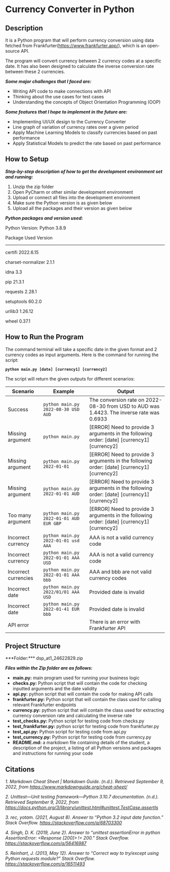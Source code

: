 # Currency Converter in Python

## Description
It is a Python program that will perform currency conversion using data fetched from Frankfurter(https://www.frankfurter.app/), which is an open-source API.

The program will convert currency between 2 currency codes at a specific date. It has also been designed to calculate the inverse conversion rate between these 2 currencies.

***Some major challenges that I faced are:***

  - Writing API code to make connections with API
  - Thinking about the use cases for test cases
  - Understanding the concepts of Object Orientation Programming (OOP)

<Some of the features you hope to implement in the future>
  
***Some features that I hope to implement in the future are:***

  - Implementing UI/UX design to the Currency Converter
  - Line graph of variation of currency rates over a given period
  - Apply Machine Learning Models to classify currencies based on past performance
  - Apply Statistical Models to predict the rate based on past performance

## How to Setup

***Step-by-step description of how to get the development environment set and running:***

  1. Unzip the zip folder
  2. Open PyCharm or other similar development environment
  3. Upload or connect all files into the development environment
  4. Make sure the Python version is as given below
  5. Upload all the packages and their version as given below

***Python packages and version used:***

Python Version: Python 3.8.9 


Package Used        Version
------------------ ---------
certifi            2022.6.15

charset-normalizer 2.1.1

idna               3.3

pip                21.3.1

requests           2.28.1

setuptools         60.2.0

urllib3            1.26.12

wheel              0.37.1


## How to Run the Program

The command terminal will take a specific date in the given format and 2 currency codes as input arguments. Here is the command for running the script:

**`python main.py [date] [currency1] [currency2]`**

The script will return the given outputs for different scenarios:

| Scenario | Example | Output |
| ------------------- | --------------------------------- | ------------------------- |
| Success | `python main.py 2022-08-30 USD AUD` | The conversion rate on 2022-08-30 from USD to AUD was 1.4423. The inverse rate was 0.6933 |
| Missing argument | `python main.py` | [ERROR] Need to provide 3 arguments in the following order: [date] [currency1] [currency2] |
| Missing argument | `python main.py 2022-01-01` | [ERROR] Need to provide 3 arguments in the following order: [date] [currency1] [currency2]|
| Missing argument | `python main.py 2022-01-01 AUD` | [ERROR] Need to provide 3 arguments in the following order: [date] [currency1] [currency2] |
| Too many argument | `python main.py 2022-01-01 AUD EUR GBP` | [ERROR] Need to provide 3 arguments in the following order: [date] [currency1] [currency2] |
| Incorrect currency | `python main.py 2022-01-01 usd AAA` | AAA is not a valid currency code |
| Incorrect currency | `python main.py 2022-01-01 AAA USD` | AAA is not a valid currency code |
| Incorrect currencies | `python main.py 2022-01-01 AAA bbb` | AAA and bbb are not valid currency codes |
| Incorrect date | `python main.py 2022/01/01 AAA USD` | Provided date is invalid |
| Incorrect date | `python main.py 2022-01-41 EUR bbb` | Provided date is invalid |
| API error | | There is an error with Frankfurter API |


## Project Structure
<List all folders and files of this project and provide a quick description for each of them>
***Folder:***
dsp_at1_24622829.zip

***Files within the Zip folder are as follows:***

  - **main.py:** main program used for running your business logic
  - **checks.py:** Python script that will contain the code for checking inputted arguments and the date validity
  - **api.py:** python script that will contain the code for making API calls
  - **frankfurter.py:** Python script that will contain the class used for calling relevant Frankfurter endpoints
  - **currency.py:** python script that will contain the class used for extracting currency conversion rate and calculating the inverse rate
  - **test_checks.py:** Python script for testing code from checks.py
  - **test_frankfurter.py:** python script for testing code from frankfurter.py
  - **test_api.py:** Python script for testing code from api.py
  - **test_currency.py:** Python script for testing code from currency.py
  - **README.md:** a markdown file containing details of the student, a description of the project, a listing of all Python versions and packages and instructions for running your code 

## Citations

*1. Markdown Cheat Sheet | Markdown Guide. (n.d.). Retrieved September 9, 2022, from https://www.markdownguide.org/cheat-sheet/*

*2. Unittest—Unit testing framework—Python 3.10.7 documentation. (n.d.). Retrieved September 9, 2022, from https://docs.python.org/3/library/unittest.html#unittest.TestCase.assertIs*

*3. rec, yotam. (2021, August 8). Answer to “Python 3.2 input date function.” Stack Overflow. https://stackoverflow.com/a/68703300*

*4. Singh, D. K. (2019, June 2). Answer to “unittest assertionError in python AssertionError: <Response [200]> != 200.” Stack Overflow. https://stackoverflow.com/a/56416987*

*5. Reinhart, J. (2013, May 12). Answer to “Correct way to try/except using Python requests module?” Stack Overflow. https://stackoverflow.com/a/16511493*
